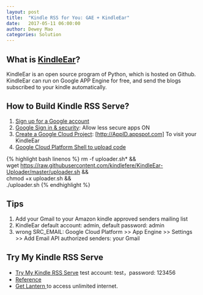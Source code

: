 ```yaml
---
layout: post
title:  "Kindle RSS for You: GAE + KindleEar"
date:   2017-05-11 06:00:00
author: Dewey Mao
categories: Solution
---
```


## What is <a href="https://github.com/cdhigh/kindleear" target="_blank">KindleEar</a>?
KindleEar is an open source program of Python, which is hosted on Github. KindleEar can run on Google APP Engine for free, and send the blogs subscribed to your kindle automatically.

## How to Build Kindle RSS Serve?
1. <a href="https://accounts.google.com/SignUp" target="_blank">Sign up for a Google account</a>
2. <a href="https://myaccount.google.com/security#connectedapps" target="_blank"> Google Sign in & security</a>: Allow less secure apps ON
3. <a href="https://console.developers.google.com/cloud-resource-manager?hl=zh-cn&pli=1" target="_blank"> Create a Google Cloud Project</a>: [http://AppID.appspot.com] To visit your KindleEar
4. <a href="https://console.cloud.google.com/home/dashboard" target="_blank"> Google Cloud Platform Shell to upload code</a>

{% highlight bash linenos %}
rm -f uploader.sh* && \
wget https://raw.githubusercontent.com/kindlefere/KindleEar-Uploader/master/uploader.sh && \
chmod +x uploader.sh && \
./uploader.sh
{% endhighlight %}

## Tips
1. Add your Gmail to your Amazon kindle approved senders mailing list
2. KindleEar default account: admin, default password: admin
3. wrong SRC_EMAIL: Google Cloud Platform >> App Engine >> Settings >> Add Email API authorized senders: your Gmail

## Try My Kindle RSS Serve
- <a href="https://deweymao-kindleear.appspot.com/" target="_blank"> Try My Kindle RSS Serve</a> test account: test，password: 123456
- <a href="https://kindlefere.com/post/19.html" target="_blank">Reference</a>
- <a href="https://github.com/getlantern/lantern" target="_blank"> Get Lantern </a> to access unlimited internet.


